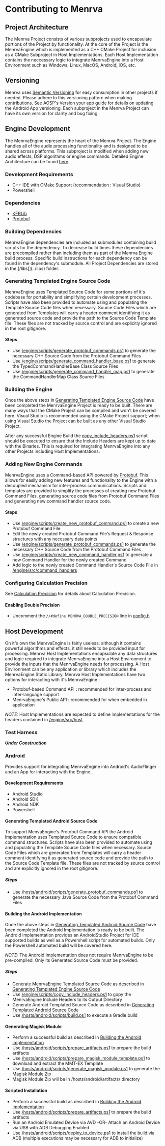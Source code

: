 # Contributing to Menrva

## Project Architecture
The Menrva Project consists of various subprojects used to encapsulate portions of the Project by functionality.  At the core of the Project is the MenrvaEngine which is implemented as a C++ CMake Project for inclusion as a CMake Subproject in Host Implementations.  Each Host Implementation contains the neccessary logic to integrate MenrvaEngine into a Host Environment such as Windows, Linux, MacOS, Android, iOS, etc.

## Versioning
Menrva uses [Semantic Versioning](https://semver.org/) for easy consumption in other projects if needed.  Please adhere to this versioning pattern when making contributions.  See AOSP's [Version your app](https://developer.android.com/studio/publish/versioning) guide for details on updating the Android App versioning.  Each subproject in the Menrva Project can have its own version for clarity and bug fixing.

## Engine Development
The MenrvaEngine represents the heart of the Menrva Project.  The Engine handles all of the audio processing functionality and is designed to be shared across platforms.  This subproject is modified when adding new audio effects, DSP algorithms or engine commands.  Detailed Engine Architecture can be found [here](EngineArchitecture.md).

### Development Requirements
  - C++ IDE with CMake Support (recommendation : Visual Studio)
  - Powershell

### Dependencies
  - [KFRLib](https://www.kfrlib.com/)
  - [Protobuf](https://developers.google.com/protocol-buffers)
  
### Building Dependencies
MenrvaEngine dependencies are included as submodules containing build scripts for the dependency.  To decrease build times these dependencies are precompiled rather than including them as part of the Menrva Engine build process.  Specific build instructions for each dependency can be found in the dependency's submodule.  All Project Dependencies are stored in the [/libs]](../libs) folder.

### Generating Templated Engine Source Code
MenrvaEngine uses Templated Source Code for some portions of it's codebase for portability and simplifying certain development processes.  Scripts have also been provided to automate using and populating the Template Source Code files when necessary.  Source Code Files which are generated from Templates will carry a header comment identifying it as generated source code and provide the path to the Source Code Template file.  These files are not tracked by source control and are explicitly ignored in the root gitignore.

#### Steps
  - Use [/engine/scripts/generate_protobuf_commands.ps1](../engine/scripts/generate_protobuf_commands.ps1) to generate the necessary C++ Source Code from the Protobuf Command Files
  - Use [/engine/scripts/generate_command_handler_base.ps1](../engine/scripts/generate_command_handler_base.ps1) to generate the TypedCommandHandlerBase Class Source Files
  - Use [/engine/scripts/generate_command_handler_map.ps1](../engine/scripts/generate_command_handler_map.ps1) to generate the CommandHandlerMap Class Source Files

### Building the Engine
Once the above steps in [Generating Templated Engine Source Code](#generating-templated-engine-source-code) have been completed the MenrvaEngine Project is ready to be built.  There are many ways that the CMake Project can be compiled and won't be covered here.  Visual Studio is recommended using the CMake Project support; when using Visual Studio the Project can be built as any other Visual Studio Project.

After any successful Engine Build the [copy_include_headers.ps1](../engine/scripts/copy_include_headers.ps1) script should be executed to ensure that the Include Headers are kept up to date with the Binaries.  This is required for integrating MenrvaEngine into any other Projects including Host Implementations.

### Adding New Engine Commands
MenrvaEngine uses a Command-based API powered by [Protobuf](https://developers.google.com/protocol-buffers).  This allows for easily adding new features and functionality to the Engine with a decoupled mechanism for inter-process communications.  Scripts and templates are provided to simplify the processes of creating new Protobuf Command Files,  generating source code files from Protobuf Command Files and generating new command handler source code.

#### Steps
  - Use [/engine/scripts/create_new_protobuf_command.ps1](../engine/scripts/create_new_protobuf_command.ps1) to create a new Protobuf Command File
  - Edit the newly created Protobuf Command File's Request & Response structures with any necessary data points
  - Use [/engine/scripts/generate_protobuf_commands.ps1](../engine/scripts/generate_protobuf_commands.ps1) to generate the necessary C++ Source Code from the Protobuf Command Files
  - Use [/engine/scripts/create_new_command_handler.ps1](../engine/scripts/create_new_command_handler.ps1) to generate a new Command Handler for the newly created Command
  - Add logic to the newly created Command Handler's Source Code File in [/engine/src/command_handlers](../engine/src/command_handlers)

### Configuring Calculation Precision
See [Calculation Precision](../README.md#calculation-precision) for details about Calculation Precision.

#### Enabling Double Precision
  - Uncomment the ```//#define MENRVA_DOUBLE_PRECISION``` line in [config.h](menrva/app/src/main/cpp/config.h)

## Host Development
On it's own the MenrvaEngine is fairly useless; although it contains powerful algorithms and effects, it still needs to be provided input for processing.  Menrva Host Implementations encapsulate any data structures and logic required to integrate MenrvaEngine into a Host Environment to provide the inputs that the MenrvaEngine needs for processing.  A Host Environment can be any application or library which includes the MenrvaEngine Static Library.  Menrva Host Implementations have two options for interacting with it's MenrvaEngine : 
  - Protobuf-based Command API : recommended for inter-process and inter-language support
  - MenrvaEngine's Public API : recommended for when embedded in application

*NOTE:* Host Implementations are expected to define implementations for the headers contained in [/engine/src/host](../engine/src/host).

### Test Harness
***Under Construction***

### Android
Provides support for integrating MenrvaEngine into Android's AudioFlinger and an App for interacting with the Engine.

#### Development Requirements
  - Android Studio
  - Android SDK
  - Android NDK
  - Powershell

#### Generating Templated Android Source Code
To support MenvaEngine's Protobuf Command API the Android Implementation uses Templated Source Code to ensure compatible command structures.  Scripts have also been provided to automate using and populating the Template Source Code files when necessary.  Source Code Files which are generated from Templates will carry a header comment identifying it as generated source code and provide the path to the Source Code Template file.  These files are not tracked by source control and are explicitly ignored in the root gitignore.

##### Steps
  - Use [/hosts/android/scripts/generate_protobuf_commands.ps1](/hosts/android/scripts/generate_protobuf_commands.ps1) to generate the necessary Java Source Code from the Protobuf Command Files

#### Building the Android Implementation
Once the above steps in [Generating Templated Android Source Code](#generating-templated-android-source-code) have been completed the Android Implementation is ready to be built.  The Android Implementation provides an AndroidStudio Project for IDE supported builds as well as a Powershell script for automated builds.  Only the Powershell automated build will be covered here.

*NOTE:* The Android Implementation does not require MenrvaEngine to be pre-compiled.  Only its Generated Source Code must be provided.

##### Steps
  - Generate MenrvaEngine Templated Source Code as described in [Generating Templated Engine Source Code](#generating-templated-engine-source-code)
  - Use [/engine/scripts/copy_include_headers.ps1](/engine/scripts/copy_include_headers.ps1) to gopy the MenrvaEngine Include Headers to its Output Directory
  - Generate Android Templated Source Code as described in [Generating Templated Android Source Code](#generating-templated-android-source-code)
  - Use [/hosts/android/scripts/build.ps1](/hosts/android/scripts/build.ps1) to execute a Gradle build

#### Generating Magisk Module
  - Perform a successful build as described in [Building the Android Implementation](#building-the-android-implementation)
  - Use [/hosts/android/scripts/prepare_artifacts.ps1](/hosts/android/scripts/prepare_artifacts.ps1) to prepare the build artifacts
  - Use [/hosts/android/scripts/prepare_magisk_module_template.ps1](/hosts/android/scripts/prepare_magisk_module_template.ps1) to download and extract the MMT-EX Template
  - Use [/hosts/android/scripts/generate_magisk_module.ps1](/hosts/android/scripts/generate_magisk_module.ps1) to generate the Magisk Module Zip
  - Magisk Module Zip will be in /hosts/android/artifacts/ directory

#### Scripted Installation
  - Perform a successful build as described in [Building the Android Implementation](#building-the-android-implementation)
  - Use [/hosts/android/scripts/prepare_artifacts.ps1](/hosts/android/scripts/prepare_artifacts.ps1) to prepare the build artifacts
  - Run an Android Emulated Device via AVD -OR- Attach an Android Device via USB with ADB Debugging Enabled
  - Use [/hosts/android/scripts/deploy_to_device.ps1](/hosts/android/scripts/deploy_to_device.ps1) to install the build via ADB (multiple executions may be necessary for ADB to initialize)

